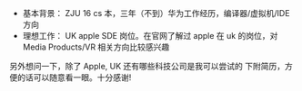 * 基本背景：
	ZJU 16 cs 本，三年（不到）华为工作经历，编译器/虚拟机/IDE 方向
* 理想工作：
	UK apple SDE 岗位。在官网了解过 apple 在 uk 的岗位，对 Media Products/VR 相关方向比较感兴趣

另外想问一下，除了 Apple, UK 还有哪些科技公司是我可以尝试的
下附简历，方便的话可以随意看一眼。十分感谢!

